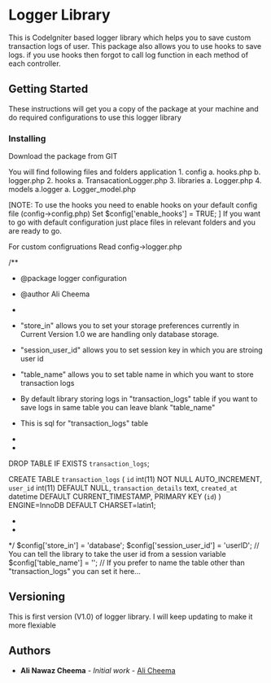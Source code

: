 # Logger Library

This is CodeIgniter based logger library which helps you to save custom transaction logs of user.
This package also allows you to use hooks to save logs. if you use hooks then forgot to call log function in each method of each controller.

## Getting Started

These instructions will get you a copy of the package at your machine and do required configurations to use this logger library

### Installing

Download the package from GIT 

You will find following files and folders
application
	1. config
		a. hooks.php
		b. logger.php
	2. hooks
		a. TransacationLogger.php
	3. libraries
		a. Logger.php
	4. models
		a.logger
			a. Logger_model.php

[NOTE: To use the hooks you need to enable hooks on your default config file (config->config.php)
	Set $config['enable_hooks'] = TRUE;
]
If you want to go with default configuration just place files in relevant folders and you are ready to go.

For custom configruations Read config->logger.php 

/**
 * @package logger configuration
 * @author Ali Cheema
 *
 * "store_in" allows you to set your storage preferences currently in Current Version 1.0 we are handling only database storage.
 * "session_user_id" allows you to set session key in which you are stroing user id
 * "table_name" allows you to set table name in which you want to store transaction logs
 * By default library storing logs in "transaction_logs" table if you want to save logs in same table you 
 can leave blank "table_name" 

 * This is sql for "transaction_logs" table
 *
 *
DROP TABLE IF EXISTS `transaction_logs`;

CREATE TABLE `transaction_logs` (
  `id` int(11) NOT NULL AUTO_INCREMENT,
  `user_id` int(11) DEFAULT NULL,
  `transaction_details` text,
  `created_at` datetime DEFAULT CURRENT_TIMESTAMP,
  PRIMARY KEY (`id`)
) ENGINE=InnoDB DEFAULT CHARSET=latin1;

 *
 *
 */
$config['store_in'] = 'database';
$config['session_user_id'] = 'userID'; // You can tell the library to take the user id from a session variable
$config['table_name'] = ''; // If you prefer to name the table other than "transaction_logs" you can set it here...


## Versioning

This is first version (V1.0) of logger library. I will keep updating to make it more flexiable

## Authors

* **Ali Nawaz Cheema** - *Initial work* - [Ali Cheema](https://github.com/alicheema/)
